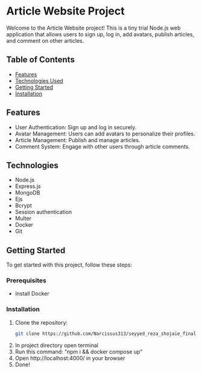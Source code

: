 # Article Website Project

Welcome to the Article Website project! This is a tiny trial Node.js web application that allows users to sign up, log in, add avatars, publish articles, and comment on other articles.

## Table of Contents

-   [Features](#features)
-   [Technologies Used](#technologies-used)
-   [Getting Started](#getting-started)
-   [Installation](#installation)

## Features

-   User Authentication: Sign up and log in securely.
-   Avatar Management: Users can add avatars to personalize their profiles.
-   Article Management: Publish and manage articles.
-   Comment System: Engage with other users through article comments.

## Technologies

-   Node.js
-   Express.js
-   MongoDB
-   Ejs
-   Bcrypt
-   Session authentication
-   Multer
-   Docker
-   Git

## Getting Started

To get started with this project, follow these steps:

### Prerequisites

-   Install Docker

### Installation

1. Clone the repository:
    ```bash
    git clone https://github.com/Narcissus313/seyyed_reza_shojaie_final_project_maktab88.git
    ```
2. In project directory open terminal
3. Run this command: "npm i && docker compose up"
4. Open http://localhost:4000/ in your browser
5. Done!
